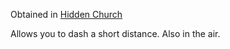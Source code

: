 Obtained in [Hidden Church](../../Fluff/World/The%20City/Shantytowns/Lanes/Hidden%20Church.md)

Allows you to dash a short distance. Also in the air.
